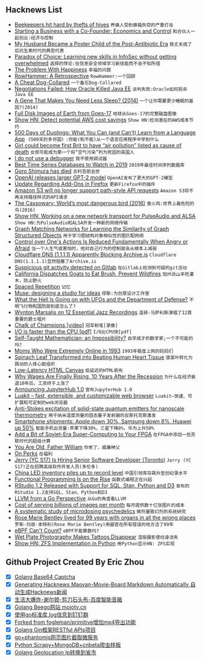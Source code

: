 ## Hacknews List


- [Beekeepers hit hard by thefts of hives](https://www.nationalgeographic.com/animals/2019/05/bee-thieves-cost-beekeepers-thousands/)  `养蜂人受到蜂箱失窃的严重打击`
- [Starting a Business with a Co-Founder: Economics and Control](https://khanna.cc/blog/starting-a-business-with-a-cofounder/)  `和合伙人一起创业:经济与控制`
- [My Husband Became a Poster Child of the Post-Antibiotic Era](https://www.thedailybeast.com/how-my-husband-became-a-poster-child-of-the-post-antibiotic-superbug-era)  `我丈夫成了后抗生素时代的典型代表`
- [Paradox of Choice: Learning new skills in InfoSec without getting overwhelmed](https://azeria-labs.com/paradox-of-choice/)  `选择的悖论:在信息安全领域学习新技能而不会不知所措`
- [The Problem With Happiness](https://athenaeumreview.org/essay/the-problem-with-happiness/)  `幸福的问题`
- [RowHammer: A Retrospective](https://arxiv.org/abs/1904.09724)  `RowHammer:一个回顾`
- [A Cheat Dog-Collared](https://literaryreview.co.uk/a-cheat-dog-collared)  `一个备忘Dog-Collared`
- [Negotiations Failed: How Oracle Killed Java EE](https://headcrashing.wordpress.com/2019/05/03/negotiations-failed-how-oracle-killed-java-ee/)  `谈判失败:Oracle如何扼杀Java EE`
- [A Gene That Makes You Need Less Sleep? (2014)](https://www.newyorker.com/science/maria-konnikova/a-gene-makes-you-need-less-sleep)  `一个让你需要更少睡眠的基因?(2014)`
- [Full Disk Images of Earth from Goes-17](http://esorensen.com/goes-part-1/)  `地球从Goes-17的完整磁盘图像`
- [Show HN: Detect potential AWS cost savings](https://github.com/mlabouardy/komiser)  `Show HN:检测潜在的AWS成本节约`
- [500 Days of Duolingo: What You Can (and Can’t) Learn from a Language App](https://www.nytimes.com/2019/05/04/smarter-living/500-days-of-duolingo-what-you-can-and-cant-learn-from-a-language-app.html)  `《500天的多邻国》:你能(和不能)从一个语言应用程序中学到什么`
- [Girl could become first Brit to have “air pollution” listed as cause of death](https://www.cbsnews.com/news/ella-kissi-debrah-could-become-first-death-attributed-to-air-pollution-in-united-kingdom/)  `女孩可能成为第一个将“空气污染”列为死因的英国人`
- [I do not use a debugger](https://lemire.me/blog/2016/06/21/i-do-not-use-a-debugger/)  `我不使用调试器`
- [Best Time Series Databases to Watch in 2019](http://devconnected.com/4-best-time-series-databases-to-watch-in-2019/)  `2019年最佳时间序列数据库`
- [Goro Shimura has died](https://en.wikipedia.org/wiki/Goro_Shimura)  `志村吾郎去世`
- [OpenAI releases larger GPT-2 model](https://openai.com/blog/better-language-models/#update)  `OpenAI发布了更大的GPT-2模型`
- [Update Regarding Add-Ons in Firefox](https://blog.mozilla.org/addons/2019/05/04/update-regarding-add-ons-in-firefox/)  `更新Firefox中的插件`
- [Amazon S3 will no longer support path-style API requests](https://forums.aws.amazon.com/ann.jspa?annID=6776)  `Amazon S3将不再支持路径样式的API请求`
- [The Cassowary: World’s most dangerous bird (2016)](https://www.smithsonianmag.com/science-nature/behind-scenes-national-zoo-worlds-most-dangerous-bird-180960704/)  `食火鸡:世界上最危险的鸟(2016)`
- [Show HN: Working on a new network transport for PulseAudio and ALSA](https://gavv.github.io/articles/new-network-transport/#)  `Show HN:为PulseAudio和ALSA开发一种新的网络传输`
- [Graph Matching Networks for Learning the Similarity of Graph Structured Objects](https://arxiv.org/abs/1904.12787)  `用于学习图结构对象相似性的图匹配网络`
- [Control over One&#39;s Actions Is Reduced Fundamentally When Angry or Afraid](https://digest.bps.org.uk/2019/04/30/peoples-sense-of-control-over-their-actions-is-reduced-at-a-fundamental-level-when-theyre-angry-or-afraid/)  `当一个人生气或害怕时，他对自己行为的控制就会从根本上减弱`
- [Cloudflare DNS (1.1.1.1) Apparently Blocking Archive.is](item?id=19828317)  `Cloudflare DNS(1.1.1.1)显然阻塞了Archive.is`
- [Suspicious git activity detected on Gitlab](https://about.gitlab.com/2019/05/03/suspicious-git-activity-security-update/)  `在Gitlab上检测到可疑的git活动`
- [California Dispatches Goats to Eat Brush, Prevent Wildfires](https://www.bloomberg.com/news/articles/2019-05-03/california-dispatches-goats-to-eat-brush-prevent-wildfires)  `加州派山羊吃灌木，防止野火`
- [Spaced Repetition](https://www.gwern.net/Spaced-repetition)  `记忆`
- [Muse: designing a studio for ideas](https://www.inkandswitch.com/muse-studio-for-ideas.html)  `缪斯:为创意设计工作室`
- [What the Hell Is Going on with UFOs and the Department of Defense?](https://www.thedrive.com/the-war-zone/27666/what-the-hell-is-going-on-with-ufos-and-department-of-defense)  `不明飞行物和国防部到底怎么了?`
- [Wynton Marsalis on 12 Essential Jazz Recordings](https://www.rollingstone.com/music/music-features/wynton-marsalis-interview-essential-jazz-recordings-821914/)  `温顿·马萨利斯演唱了12首重要的爵士唱片`
- [Chalk of Champions [video]](https://vimeo.com/333758769)  `冠军粉笔[录像]`
- [I/O is faster than the CPU [pdf]](https://penberg.org/parakernel-hotos19.pdf)  `I/O比CPU快[pdf]`
- [Self-Taught Mathematician; an Impossibility?](https://medium.com/@artagnon/self-taught-mathematician-an-impossibility-67d9b6893710)  `自学成才的数学家;一个不可能的吗?`
- [Moms Who Were Extremely Online in 1993](https://www.theatlantic.com/family/archive/2019/05/moms-who-were-extremely-online-1993/588562/)  `1993年极度上网的妈妈们`
- [Spinach Leaf Transformed into Beating Human Heart Tissue](https://news.nationalgeographic.com/2017/03/human-heart-spinach-leaf-medicine-science/)  `菠菜叶转化为跳动的人体心脏组织`
- [Low-Latency HTML Canvas](https://developers.google.com/web/updates/2019/05/desynchronized)  `低延迟的HTML帆布`
- [Why Wages Are Finally Rising, 10 Years After the Recession](https://www.nytimes.com/2019/05/02/business/economy/wage-growth-economy.html)  `为什么在经济衰退10年后，工资终于上涨了`
- [Announcing JupyterHub 1.0](https://blog.jupyter.org/announcing-jupyterhub-1-0-8fff78acad7f)  `宣布JupyterHub 1.0`
- [Luakit – fast, extensible, and customizable web browser](https://luakit.github.io/)  `Luakit—快速、可扩展和可定制的web浏览器`
- [Anti-Stokes excitation of solid-state quantum emitters for nanoscale thermometry](https://advances.sciencemag.org/content/5/5/eaav9180)  `用于纳米温度测量的固态量子发射器的反斯托克斯激发`
- [Smartphone shipments: Apple down 30%, Samsung down 8%, Huawei up 50%](https://www.forbes.com/sites/johnkoetsier/2019/05/01/smartphone-shipments-apple-down-30-samsung-down-8-but-huawei-up-50/#6cff807476b0)  `智能手机出货量:苹果下降30%，三星下降8%，华为上升50%`
- [Add a Bit of Soviet-Era Super-Computing to Your FPGA](https://hackaday.com/2019/05/03/add-a-bit-of-soviet-era-super-computing-to-your-fpga/)  `在FPGA中添加一些苏联时代的超级计算`
- [You Are Old, Father William](https://www.firstthings.com/web-exclusives/2019/05/you-are-old-father-william)  `你老了，威廉神父`
- [On Perks](https://medium.com/@byrnehobart/every-day-companies-around-the-world-execute-a-low-risk-high-return-arbitrage-they-buy-the-time-9be6e1c1d486)  `在福利`
- [Jerry (YC S17) Is Hiring Senior Software Developer (Toronto)](https://jerry.workable.com/j/089F60DE31)  `Jerry (YC S17)正在招聘高级软件开发人员(多伦多)`
- [China LED inventory piles up to record level](https://www.digitimes.com/news/a20190502PD210.html)  `中国引领库存飙升至创纪录水平`
- [Functional Programming Is on the Rise](https://medium.com/@elizarov/functional-programing-is-on-the-rise-ebd5c705eaef)  `函数式编程正在兴起`
- [RStudio 1.2 Released with Support for SQL, Stan, Python and D3](https://blog.rstudio.com/2019/04/30/rstudio-1-2-release/)  `发布的RStudio 1.2支持SQL、Stan、Python和D3`
- [LLVM from a Go Perspective](https://aykevl.nl/2019/04/llvm-from-go)  `从Go的角度看LLVM`
- [Cost of serving billions of images per month](https://medium.com/p/f499620a14d0)  `每月提供数十亿张图片的成本`
- [A systematic study of microdosing psychedelics](https://doi.org/10.1371/journal.pone.0211023)  `微剂量致幻剂的系统研究`
- [Rose Marie Bentley lived for 99 years with organs in all the wrong places](https://www-m.cnn.com/2019/04/08/health/99-year-old-backward-organs-medical-oddity/index.html)  `罗斯·玛丽·本特利(Rose Marie Bentley)用器官在所有错误的地方活了99年`
- [eBPF Can&#39;t Count?](https://blog.cloudflare.com/ebpf-cant-count/)  `eBPF不能算数吗?`
- [Wet Plate Photography Makes Tattoos Disappear](https://petapixel.com/2018/07/09/wet-plate-photography-makes-tattoos-disappear/)  `湿版摄影使纹身消失`
- [Show HN: ZFS Implementation in Python](https://github.com/alcarithemad/zfsp)  `用Python显示HN: ZFS实现`

## Github Project Created By Eric Zhou

- [x] [Golang Base64 Captcha](https://github.com/mojocn/base64Captcha)
- [x] [Generating Hacknews Maoyan-Movie-Board Markdown Automatically 自动生成Hacknews新闻](https://github.com/dejavuzhou/md-genie)
- [x] [生活大爆炸-谢尔顿-剪刀石头布-百度智能音箱](https://github.com/mojocn/dueros-bang-game)
- [x] [Golang Beego网站 mojotv.cn](https://github.com/mojocn/www.mojotv.cn)
- [x] [使用go标准库,log信息到钉钉群](https://github.com/mojocn/dooger)
- [x] [Forked from fogleman/primitive增加mp4导出功能](https://github.com/mojocn/primitive)
- [x] [Golang Gin框架RESTful APIs项目](https://github.com/JJJJJJJerk/ezier-golang-web-api-framework)
- [x] [go+phantomjs网页图片截取微服务](https://github.com/mojocn/screen_shot)
- [x] [Python Scrapy+MongoDB+cnbeta爬虫样板](https://github.com/mojocn/scrapy_mongodb_boilerplate_cnbeta)
- [x] [Golang Geolocation Ip转换到省市](https://github.com/mojocn/ip2location)